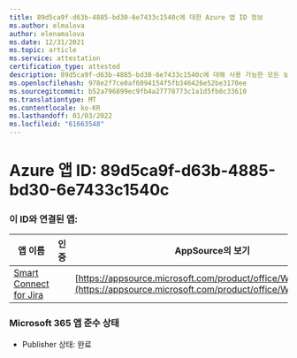 ```yaml
---
title: 89d5ca9f-d63b-4885-bd30-6e7433c1540c에 대한 Azure 앱 ID 정보
ms.author: elmalova
author: elenamalova
ms.date: 12/31/2021
ms.topic: article
ms.service: attestation
certification_type: attested
description: 89d5ca9f-d63b-4885-bd30-6e7433c1540c에 대해 사용 가능한 모든 보안 및 규정 준수 정보
ms.openlocfilehash: 978e2f7ce0af6094154f5fb346426e52be3170ee
ms.sourcegitcommit: b52a796899ec9fb4a27778773c1a1d5fb0c33610
ms.translationtype: MT
ms.contentlocale: ko-KR
ms.lasthandoff: 01/03/2022
ms.locfileid: "61663548"
---
```

# <a name="azure-app-id-89d5ca9f-d63b-4885-bd30-6e7433c1540c"></a>Azure 앱 ID: 89d5ca9f-d63b-4885-bd30-6e7433c1540c


### <a name="apps-associated-with-this-id"></a>이 ID와 연결된 앱:
| **앱 이름** | **인증** | **AppSource의 보기** |
|--------------|---------------|-----------------------|
| [Smart Connect for Jira](https://docs.microsoft.com/microsoft-365-app-certification/forward/WA200002055) |  | [https://appsource.microsoft.com/product/office/WA200002055](https://appsource.microsoft.com/product/office/WA200002055) |

### <a name="microsoft-365-app-compliance-status"></a>Microsoft 365 앱 준수 상태
- Publisher 상태: 완료
